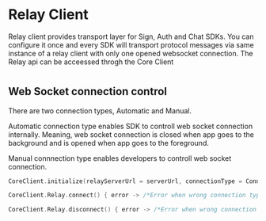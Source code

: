 # Relay Client
Relay client provides transport layer for Sign, Auth and Chat SDKs. You can configure it once and every SDK will transport protocol messages via same instance of a relay client with only one opened websocket connection. The Relay api can be acceessed throgh the Core Client

#
## Web Socket connection control

There are two connection types, Automatic and Manual.

Automatic connection type enables SDK to controll web socket connection internally. Meaning, web socket connection is closed when app goes to the background and is opened when app goes to the foreground.

Manual connnection type enables developers to controll web socket connection.
```kotlin
CoreClient.initialize(relayServerUrl = serverUrl, connectionType = ConnectionType.MANUAL, application = application, relay = optionalRelay)

CoreClient.Relay.connect() { error -> /*Error when wrong connection type is in use*/}

CoreClient.Relay.disconnect() { error -> /*Error when wrong connection type is in use*/}
```
